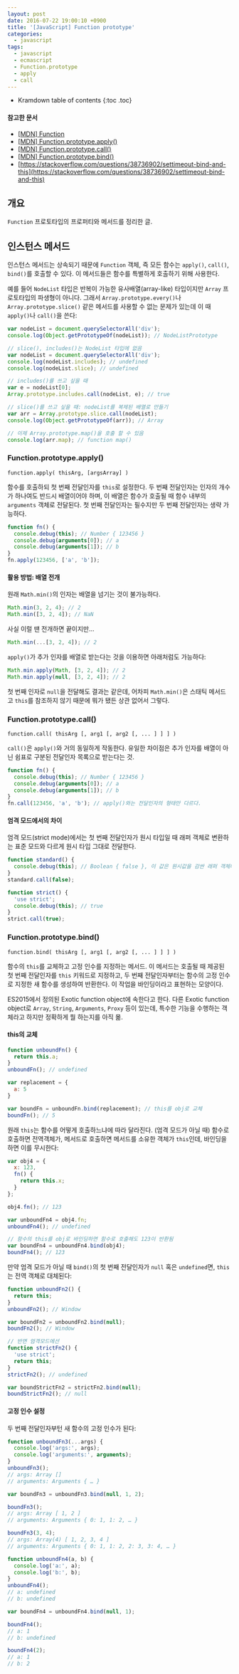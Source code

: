 ```yaml
---
layout: post
date: 2016-07-22 19:00:10 +0900
title: '[JavaScript] Function prototype'
categories:
  - javascript
tags:
  - javascript
  - ecmascript
  - Function.prototype
  - apply
  - call
---
```


* Kramdown table of contents
{:toc .toc}

#### 참고한 문서

- [\[MDN\] Function](https://developer.mozilla.org/en-US/docs/Web/JavaScript/Reference/Global_Objects/Function)
- [\[MDN\] Function.prototype.apply()](https://developer.mozilla.org/en-US/docs/Web/JavaScript/Reference/Global_Objects/Function/apply)
- [\[MDN\] Function.prototype.call()](https://developer.mozilla.org/en-US/docs/Web/JavaScript/Reference/Global_Objects/Function/call)
- [\[MDN\] Function.prototype.bind()](https://developer.mozilla.org/en-US/docs/Web/JavaScript/Reference/Global_Objects/Function/bind)
- [https://stackoverflow.com/questions/38736902/settimeout-bind-and-this](https://stackoverflow.com/questions/38736902/settimeout-bind-and-this)


## 개요

`Function` 프로토타입의 프로퍼티와 메서드를 정리한 글.


## 인스턴스 메서드

인스턴스 메서드는 상속되기 때문에 `Function` 객체, 즉 모든 함수는 `apply()`, `call()`, `bind()`를 호출할 수 있다. 이 메서드들은 함수를 특별하게 호출하기 위해 사용한다.

예를 들어 `NodeList` 타입은 반복이 가능한 유사배열(array-like) 타입이지만 `Array` 프로토타입의 파생형이 아니다. 그래서 `Array.prototype.every()`나 `Array.prototype.slice()` 같은 메서드를 사용할 수 없는 문제가 있는데 이 때 `apply()`나 `call()`을 쓴다:

```js
var nodeList = document.querySelectorAll('div');
console.log(Object.getPrototypeOf(nodeList)); // NodeListPrototype

// slice(), includes()는 NodeList 타입에 없음
var nodeList = document.querySelectorAll('div');
console.log(nodeList.includes); // undefined
console.log(nodeList.slice); // undefined

// includes()를 쓰고 싶을 때
var e = nodeList[0];
Array.prototype.includes.call(nodeList, e); // true

// slice()를 쓰고 싶을 때: nodeList를 복제된 배열로 만들기
var arr = Array.prototype.slice.call(nodeList);
console.log(Object.getPrototypeOf(arr)); // Array

// 이제 Array.prototype.map()을 호출 할 수 있음
console.log(arr.map); // function map()
```

### Function.prototype.apply()

```
function.apply( thisArg, [argsArray] )
```

함수를 호출하되 첫 번째 전달인자를 `this`로 설정한다. 두 번째 전달인자는 인자의 개수가 하나여도 반드시 배열이어야 하며, 이 배열은 함수가 호출될 때 함수 내부의 `arguments` 객체로 전달된다. 첫 번째 전달인자는 필수지만 두 번째 전달인자는 생략 가능하다.

```js
function fn() {
  console.debug(this); // Number { 123456 }
  console.debug(arguments[0]); // a
  console.debug(arguments[1]); // b
}
fn.apply(123456, ['a', 'b']);
```

#### 활용 방법: 배열 전개

원래 `Math.min()`의 인자는 배열을 넘기는 것이 불가능하다.

```js
Math.min(3, 2, 4); // 2
Math.min([3, 2, 4]); // NaN
```

사실 이럴 땐 전개하면 끝이지만...

```js
Math.min(...[3, 2, 4]); // 2
```

`apply()`가 추가 인자를 배열로 받는다는 것을 이용하면 아래처럼도 가능하다:

```js
Math.min.apply(Math, [3, 2, 4]); // 2
Math.min.apply(null, [3, 2, 4]); // 2
```

첫 번째 인자로 `null`을 전달해도 결과는 같은데, 어차피 `Math.min()`은 스태틱 메서드고 `this`를 참조하지 않기 때문에 뭐가 됐든 상관 없어서 그렇다.

### Function.prototype.call()

```
function.call( thisArg [, arg1 [, arg2 [, ... ] ] ] )
```

`call()`은 `apply()`와 거의 동일하게 작동한다. 유일한 차이점은 추가 인자를 배열이 아닌 쉼표로 구분된 전달인자 목록으로 받는다는 것.

```js
function fn() {
  console.debug(this); // Number { 123456 }
  console.debug(arguments[0]); // a
  console.debug(arguments[1]); // b
}
fn.call(123456, 'a', 'b'); // apply()와는 전달인자의 형태만 다르다.
```

#### 엄격 모드에서의 차이

엄격 모드(strict mode)에서는 첫 번째 전달인자가 원시 타입일 때 래퍼 객체로 변환하는 표준 모드와 다르게 원시 타입 그대로 전달한다.

```js
function standard() {
  console.debug(this); // Boolean { false }, 이 값은 원시값을 감싼 래퍼 객체다.
}
standard.call(false);

function strict() {
  'use strict';
  console.debug(this); // true
}
strict.call(true);
```

### Function.prototype.bind()

```
function.bind( thisArg [, arg1 [, arg2 [, ... ] ] ] )
```

함수의 `this`를 교체하고 고정 인수를 지정하는 메서드. 이 메서드는 호출될 때 제공된 첫 번째 전달인자를 `this` 키워드로 지정하고, 두 번째 전달인자부터는 함수의 고정 인수로 지정한 새 함수를 생성하여 반환한다. 이 작업을 바인딩이라고 표현하는 모양이다.

ES2015에서 정의된 Exotic function object에 속한다고 한다. 다른 Exotic function object로 `Array`, `String`, `Arguments`, `Proxy` 등이 있는데, 특수한 기능을 수행하는 객체라고 하지만 정확하게 뭘 하는지를 아직 몲. 

#### this의 교체

```js
function unboundFn() {
  return this.a;
}
unboundFn(); // undefined

var replacement = {
  a: 5
}

var boundFn = unboundFn.bind(replacement); // this를 obj로 교체
boundFn(); // 5
```

원래 `this`는 함수를 어떻게 호출하느냐에 따라 달라진다. (엄격 모드가 아닐 때) 함수로 호출하면 전역객체가, 메서드로 호출하면 메서드를 소유한 객체가 `this`인데, 바인딩을 하면 이를 무시한다:

```js
var obj4 = {
  x: 123,
  fn() {
    return this.x;
  }
};

obj4.fn(); // 123

var unboundFn4 = obj4.fn;
unboundFn4(); // undefined

// 함수의 this를 obj로 바인딩하면 함수로 호출해도 123이 반환됨
var boundFn4 = unboundFn4.bind(obj4);
boundFn4(); // 123
```

만약 엄격 모드가 아닐 때 `bind()`의 첫 번째 전달인자가 `null` 혹은 `undefined`면, `this`는 전역 객체로 대체된다:

```js
function unboundFn2() {
  return this;
}
unboundFn2(); // Window

var boundFn2 = unboundFn2.bind(null);
boundFn2(); // Window

// 반면 엄격모드에선
function strictFn2() {
  'use strict';
  return this;
}
strictFn2(); // undefined

var boundStrictFn2 = strictFn2.bind(null);
boundStrictFn2(); // null
```

#### 고정 인수 설정

두 번째 전달인자부턴 새 함수의 고정 인수가 된다:

```js
function unboundFn3(...args) {
  console.log('args:', args);
  console.log('arguments:', arguments);
}
unboundFn3();
// args: Array []
// arguments: Arguments { … }

var boundFn3 = unboundFn3.bind(null, 1, 2);

boundFn3();
// args: Array [ 1, 2 ]
// arguments: Arguments { 0: 1, 1: 2, … }

boundFn3(3, 4);
// args: Array(4) [ 1, 2, 3, 4 ]
// arguments: Arguments { 0: 1, 1: 2, 2: 3, 3: 4, … }

function unboundFn4(a, b) {
  console.log('a:', a);
  console.log('b:', b);
}
unboundFn4();
// a: undefined
// b: undefined

var boundFn4 = unboundFn4.bind(null, 1);

boundFn4();
// a: 1
// b: undefined

boundFn4(2);
// a: 1
// b: 2
```
